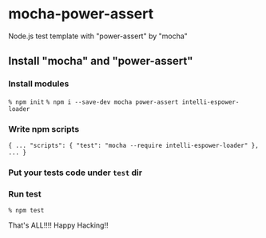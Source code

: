 # mocha-power-assert

Node.js test template with "power-assert" by "mocha" 

## Install "mocha" and "power-assert"

### Install modules

`% npm init`
`% npm i --save-dev mocha power-assert intelli-espower-loader`

### Write npm scripts

`
{
  ...
  "scripts": {
    "test": "mocha --require intelli-espower-loader"
  },
  ...
}
`
### Put your tests code under `test` dir

### Run test

`% npm test`

That's ALL!!!! Happy Hacking!!